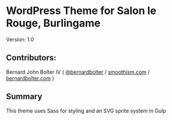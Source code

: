 # WordPress Theme for Salon le Rouge, Burlingame

Version: 1.0

## Contributors:

Bernard John Bolter IV ( [@bernardbolter](http://twitter.com/bernardbolter) / [smoothism.com](http://www.smoothism.com) / [bernardbolter.com](http://www.bernardbolter.com) )

## Summary

This theme uses Sass for styling and an SVG sprite system in Gulp
